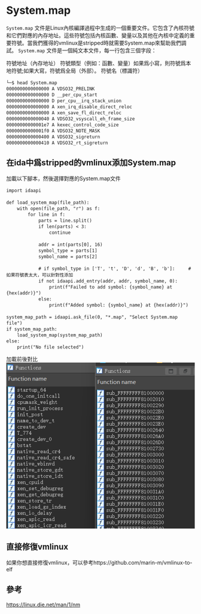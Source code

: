 # System.map

`System.map` 文件是Linux內核編譯過程中生成的一個重要文件。它包含了內核符號和它們對應的內存地址。這些符號包括內核函數、變量以及其他在內核中定義的重要符號。當我們獲得的vmlinux是stripped時就需要System.map來幫助我們調試。
`System.map` 文件是一個純文本文件，每一行包含三個字段：

符號地址（內存地址）
符號類型（例如：函數、變量）如果爲小寫，則符號爲本地符號;如果大寫，符號爲全局（外部）。
符號名（標識符）
```
└─$ head System.map                 
0000000000000000 A VDSO32_PRELINK
0000000000000000 D __per_cpu_start
0000000000000000 D per_cpu__irq_stack_union
0000000000000000 A xen_irq_disable_direct_reloc
0000000000000000 A xen_save_fl_direct_reloc
0000000000000040 A VDSO32_vsyscall_eh_frame_size
00000000000001e7 A kexec_control_code_size
00000000000001f0 A VDSO32_NOTE_MASK
0000000000000400 A VDSO32_sigreturn
0000000000000410 A VDSO32_rt_sigreturn
```

## 在ida中爲stripped的vmlinux添加System.map

加載以下腳本，然後選擇對應的System.map文件
```
import idaapi

def load_system_map(file_path):
    with open(file_path, "r") as f:
        for line in f:
            parts = line.split()
            if len(parts) < 3:
                continue
            
            addr = int(parts[0], 16)
            symbol_type = parts[1]
            symbol_name = parts[2]
            
            # if symbol_type in ['T', 't', 'D', 'd', 'B', 'b']:     #如果符號表太大，可以針對性添加
            if not idaapi.add_entry(addr, addr, symbol_name, 0):
                print(f"Failed to add symbol: {symbol_name} at {hex(addr)}")
            else:
                print(f"Added symbol: {symbol_name} at {hex(addr)}")

system_map_path = idaapi.ask_file(0, "*.map", "Select System.map file")
if system_map_path:
    load_system_map(system_map_path)
else:
    print("No file selected")

```

加載前後對比
![System.map-load-diff](figure/System.map-load-diff.png)


## 直接修復vmlinux

如果你想直接修復vmlinux，可以參考https://github.com/marin-m/vmlinux-to-elf

## 參考
https://linux.die.net/man/1/nm